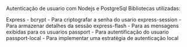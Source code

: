 Autenticação de usuario com Nodejs e PostgreSql
Bibliotecas utilizadas:

Express -
bcrypt - Para criptografar a senha do usario
express-session - Para armazenar detalhes da sessão
express-flash - Para as mensagens exibidas para os usuarios
passport - Para autentificação do usuario
passport-local - Para implementar uma estratégia de autenticação local
